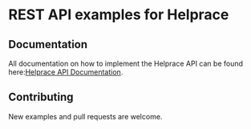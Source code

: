 REST API examples for Helprace
========================================
Documentation
-------------
All documentation on how to implement the Helprace API can be found here:[Helprace API Documentation](https://helprace.com/developers/api/).

Contributing
------------
New examples and pull requests are welcome.
